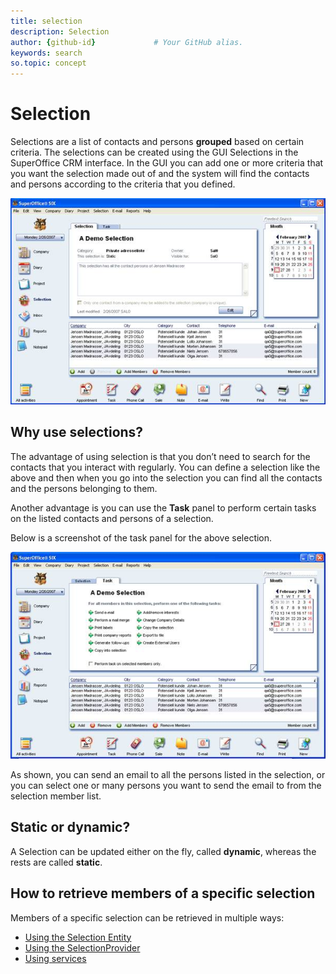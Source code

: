 ```yaml
---
title: selection       
description: Selection
author: {github-id}             # Your GitHub alias.
keywords: search
so.topic: concept
---
```


# Selection

Selections are a list of contacts and persons **grouped** based on certain criteria. The selections can be created using the GUI Selections in the SuperOffice CRM interface. In the GUI you can add one or more criteria that you want the selection made out of and the system will find the contacts and persons according to the criteria that you defined.

![01][img1]

## Why use selections?

The advantage of using selection is that you don’t need to search for the contacts that you interact with regularly. You can define a selection like the above and then when you go into the selection you can find all the contacts and the persons belonging to them.

Another advantage is you can use the **Task** panel to perform certain tasks on the listed contacts and persons of a selection.

Below is a screenshot of the task panel for the above selection.

![02][img2]

As shown, you can send an email to all the persons listed in the selection, or you can select one or many persons you want to send the email to from the selection member list.

## Static or dynamic?

A Selection can be updated either on the fly, called **dynamic**, whereas the rests are called **static**.

## How to retrieve members of a specific selection

Members of a specific selection can be retrieved in multiple ways:

* [Using the Selection Entity][1]
* [Using the SelectionProvider][2]
* [Using services][3]

<!-- Referenced links -->
[1]: entity/get-selection-members-entity.md
[2]: archive/get-selection-members-provider.md
[3]: services/get-selection-members-services.md

<!-- Referenced images -->
[img1]: media/image001.jpg
[img2]: media/image002.jpg
